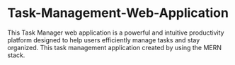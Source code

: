# Task-Management-Web-Application
This Task Manager web application is a powerful and intuitive productivity platform designed to help users efficiently manage tasks and stay organized. This task management application created by using the MERN stack.
